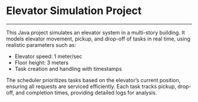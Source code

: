 # Elevator Simulation Project
___
This Java project simulates an elevator system in a multi-story building. 
It models elevator movement, pickup, and drop-off of tasks in real time, 
using realistic parameters such as:  
- Elevator speed: 1 meter/sec 
- Floor height: 3 meters 
- Task creation and handling with timestamps

The scheduler prioritizes tasks based on the elevator’s current position, ensuring all requests are serviced efficiently. Each task tracks pickup, drop-off, and completion times, providing detailed logs for analysis.

    